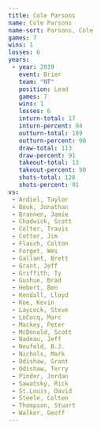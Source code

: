 ```yaml
---
title: Cole Parsons
name: Cole Parsons
name-sort: Parsons, Cole
games: 7
wins: 1
losses: 6
years:
 - year: 2019
   event: Brier
   team: "NT"
   position: Lead
   games: 7
   wins: 1
   losses: 6
   inturn-total: 17
   inturn-percent: 94
   outturn-total: 109
   outturn-percent: 90
   draw-total: 113
   draw-percent: 91
   takeout-total: 13
   takeout-percent: 90
   shots-total: 126
   shots-percent: 91
vs:
 - Ardiel, Taylor
 - Beuk, Jonathan
 - Brannen, Jamie
 - Chadwick, Scott
 - Colter, Travis
 - Cotter, Jim
 - Flasch, Colton
 - Forget, Wes
 - Gallant, Brett
 - Grant, Jeff
 - Griffith, Ty
 - Gushue, Brad
 - Hebert, Ben
 - Kendall, Lloyd
 - Koe, Kevin
 - Laycock, Steve
 - LeCocq, Marc
 - Mackey, Peter
 - McDonald, Scott
 - Nadeau, Jeff
 - Neufeld, B.J.
 - Nichols, Mark
 - Odishaw, Grant
 - Odishaw, Terry
 - Pinder, Jordan
 - Sawatsky, Rick
 - St.Louis, David
 - Steele, Colten
 - Thompson, Stuart
 - Walker, Geoff
---
```

